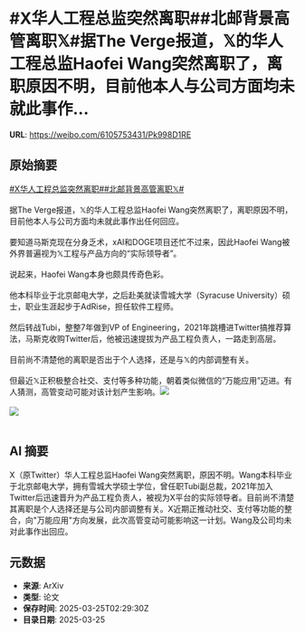 # #X华人工程总监突然离职##北邮背景高管离职𝕏#据The Verge报道，𝕏的华人工程总监Haofei Wang突然离职了，离职原因不明，目前他本人与公司方面均未就此事作...

**URL**: https://weibo.com/6105753431/Pk998D1RE

## 原始摘要

<a href="https://m.weibo.cn/search?containerid=231522type%3D1%26t%3D10%26q%3D%23X%E5%8D%8E%E4%BA%BA%E5%B7%A5%E7%A8%8B%E6%80%BB%E7%9B%91%E7%AA%81%E7%84%B6%E7%A6%BB%E8%81%8C%23&amp;extparam=%23X%E5%8D%8E%E4%BA%BA%E5%B7%A5%E7%A8%8B%E6%80%BB%E7%9B%91%E7%AA%81%E7%84%B6%E7%A6%BB%E8%81%8C%23" data-hide=""><span class="surl-text">#X华人工程总监突然离职#</span></a><a href="https://m.weibo.cn/search?containerid=231522type%3D1%26t%3D10%26q%3D%23%E5%8C%97%E9%82%AE%E8%83%8C%E6%99%AF%E9%AB%98%E7%AE%A1%E7%A6%BB%E8%81%8C%F0%9D%95%8F%23&amp;extparam=%23%E5%8C%97%E9%82%AE%E8%83%8C%E6%99%AF%E9%AB%98%E7%AE%A1%E7%A6%BB%E8%81%8C%F0%9D%95%8F%23" data-hide=""><span class="surl-text">#北邮背景高管离职𝕏#</span></a><br><br>据The Verge报道，𝕏的华人工程总监Haofei Wang突然离职了，离职原因不明，目前他本人与公司方面均未就此事作出任何回应。<br><br>要知道马斯克现在分身乏术，xAI和DOGE项目还忙不过来，因此Haofei Wang被外界普遍视为𝕏工程与产品方向的“实际领导者”。<br><br>说起来，Haofei Wang本身也颇具传奇色彩。<br><br>他本科毕业于北京邮电大学，之后赴美就读雪城大学（Syracuse University）硕士，职业生涯起步于AdRise，担任软件工程师。<br><br>然后转战Tubi，整整7年做到VP of Engineering，2021年跳槽进Twitter搞推荐算法，马斯克收购Twitter后，他被迅速提拔为产品工程负责人，一路走到高层。<br><br>目前尚不清楚他的离职是否出于个人选择，还是与𝕏的内部调整有关。<br><br>但最近𝕏正积极整合社交、支付等多种功能，朝着类似微信的“万能应用”迈进。有人猜测，高管变动可能对该计划产生影响。<img style="" src="https://tvax1.sinaimg.cn/large/006Fd7o3gy1hzsypcfq5ej30pb0kwtel.jpg" referrerpolicy="no-referrer"><br><br><img style="" src="https://tvax1.sinaimg.cn/large/006Fd7o3gy1hzsyphihibj30p20e90v0.jpg" referrerpolicy="no-referrer"><br><br>

## AI 摘要

X（原Twitter）华人工程总监Haofei Wang突然离职，原因不明。Wang本科毕业于北京邮电大学，拥有雪城大学硕士学位，曾任职Tubi副总裁，2021年加入Twitter后迅速晋升为产品工程负责人，被视为X平台的实际领导者。目前尚不清楚其离职是个人选择还是与公司内部调整有关。X近期正推动社交、支付等功能的整合，向"万能应用"方向发展，此次高管变动可能影响这一计划。Wang及公司均未对此事作出回应。

## 元数据

- **来源**: ArXiv
- **类型**: 论文
- **保存时间**: 2025-03-25T02:29:30Z
- **目录日期**: 2025-03-25
